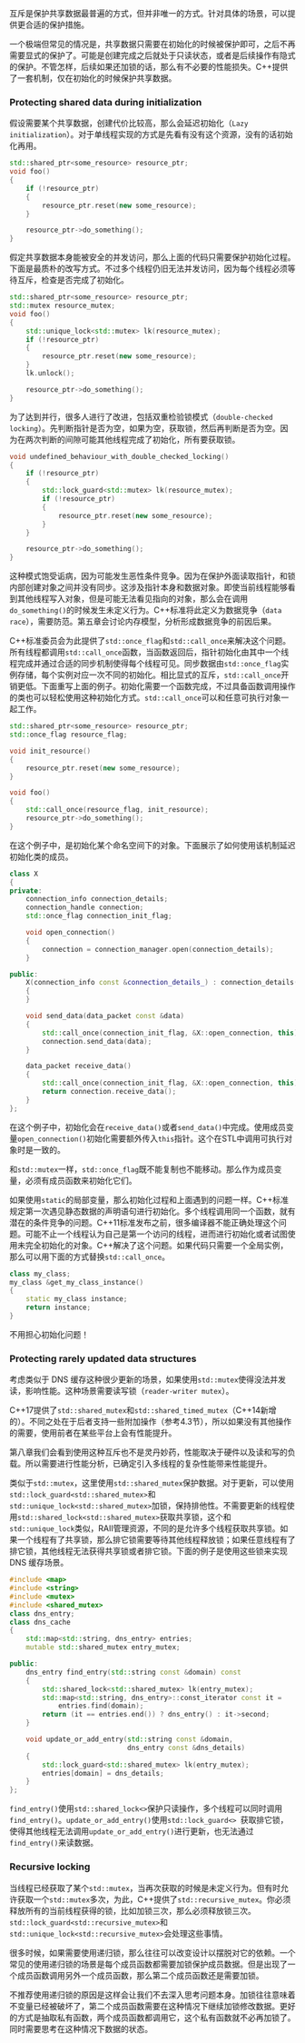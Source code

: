 互斥是保护共享数据最普遍的方式，但并非唯一的方式。针对具体的场景，可以提供更合适的保护措施。

一个极端但常见的情况是，共享数据只需要在初始化的时候被保护即可，之后不再需要显式的保护了。可能是创建完成之后就处于只读状态，或者是后续操作有隐式的保护。不管怎样，后续如果还加锁的话，那么有不必要的性能损失。C++提供了一套机制，仅在初始化的时候保护共享数据。

### Protecting shared data during initialization
假设需要某个共享数据，创建代价比较高，那么会延迟初始化（`Lazy initialization`）。对于单线程实现的方式是先看有没有这个资源，没有的话初始化再用。
```cpp
std::shared_ptr<some_resource> resource_ptr;
void foo()
{
    if (!resource_ptr)
    {
        resource_ptr.reset(new some_resource);
    }

    resource_ptr->do_something();
}
```
假定共享数据本身能被安全的并发访问，那么上面的代码只需要保护初始化过程。下面是最质朴的改写方式。不过多个线程仍旧无法并发访问，因为每个线程必须等待互斥，检查是否完成了初始化。
```cpp
std::shared_ptr<some_resource> resource_ptr;
std::mutex resource_mutex;
void foo()
{
    std::unique_lock<std::mutex> lk(resource_mutex);
    if (!resource_ptr)
    {
        resource_ptr.reset(new some_resource);
    }
    lk.unlock();

    resource_ptr->do_something();
}
```
为了达到并行，很多人进行了改进，包括双重检验锁模式（`double-checked locking`）。先判断指针是否为空，如果为空，获取锁，然后再判断是否为空。因为在两次判断的间隙可能其他线程完成了初始化，所有要获取锁。
```cpp
void undefined_behaviour_with_double_checked_locking()
{
    if (!resource_ptr)
    {
        std::lock_guard<std::mutex> lk(resource_mutex);
        if (!resource_ptr)
        {
            resource_ptr.reset(new some_resource);
        }
    }

    resource_ptr->do_something();
}
```
这种模式饱受诟病，因为可能发生恶性条件竞争。因为在保护外面读取指针，和锁内部创建对象之间并没有同步。这涉及指针本身和数据对象。即使当前线程能够看到其他线程写入对象，但是可能无法看见指向的对象，那么会在调用`do_something()`的时候发生未定义行为。C++标准将此定义为数据竞争（`data race`），需要防范。第五章会讨论内存模型，分析形成数据竞争的前因后果。

C++标准委员会为此提供了`std::once_flag`和`std::call_once`来解决这个问题。所有线程都调用`std::call_once`函数，当函数返回后，指针初始化由其中一个线程完成并通过合适的同步机制使得每个线程可见。同步数据由`std::once_flag`实例存储，每个实例对应一次不同的初始化。相比显式的互斥，`std::call_once`开销更低。下面重写上面的例子。初始化需要一个函数完成，不过具备函数调用操作的类也可以轻松使用这种初始化方式。`std::call_once`可以和任意可执行对象一起工作。
```cpp
std::shared_ptr<some_resource> resource_ptr;
std::once_flag resource_flag;

void init_resource()
{
    resource_ptr.reset(new some_resource);
}

void foo()
{
    std::call_once(resource_flag, init_resource);
    resource_ptr->do_something();
}
```
在这个例子中，是初始化某个命名空间下的对象。下面展示了如何使用该机制延迟初始化类的成员。
```cpp
class X
{
private:
    connection_info connection_details;
    connection_handle connection;
    std::once_flag connection_init_flag;

    void open_connection()
    {
        connection = connection_manager.open(connection_details);
    }

public:
    X(connection_info const &connection_details_) : connection_details(connection_details_)
    {
    }

    void send_data(data_packet const &data)
    {
        std::call_once(connection_init_flag, &X::open_connection, this);
        connection.send_data(data);
    }

    data_packet receive_data()
    {
        std::call_once(connection_init_flag, &X::open_connection, this);
        return connection.receive_data();
    }
};
```
在这个例子中，初始化会在`receive_data()`或者`send_data()`中完成。使用成员变量`open_connection()`初始化需要额外传入`this`指针。这个在STL中调用可执行对象时是一致的。

和`std::mutex`一样，`std::once_flag`既不能复制也不能移动。那么作为成员变量，必须有成员函数来初始化它们。

如果使用`static`的局部变量，那么初始化过程和上面遇到的问题一样。C++标准规定第一次遇见静态数据的声明语句进行初始化。多个线程调用同一个函数，就有潜在的条件竞争的问题。C++11标准发布之前，很多编译器不能正确处理这个问题。可能不止一个线程认为自己是第一个访问的线程，进而进行初始化或者试图使用未完全初始化的对象。C++解决了这个问题。如果代码只需要一个全局实例，那么可以用下面的方式替换`std::call_once`。
```cpp
class my_class;
my_class &get_my_class_instance()
{
    static my_class instance;
    return instance;
}
```
不用担心初始化问题！

### Protecting rarely updated data structures
考虑类似于 DNS 缓存这种很少更新的场景，如果使用`std::mutex`使得没法并发读，影响性能。这种场景需要读写锁（`reader-writer mutex`）。

C++17提供了`std::shared_mutex`和`std::shared_timed_mutex`（C++14新增的）。不同之处在于后者支持一些附加操作（参考4.3节），所以如果没有其他操作的需要，使用前者在某些平台上会有性能提升。

第八章我们会看到使用这种互斥也不是灵丹妙药，性能取决于硬件以及读和写的负载。所以需要进行性能分析，已确定引入多线程的复杂性能带来性能提升。

类似于`std::mutex`，这里使用`std::shared_mutex`保护数据。对于更新，可以使用`std::lock_guard<std::shared_mutex>`和`std::unique_lock<std::shared_mutex>`加锁，保持排他性。不需要更新的线程使用`std::shared_lock<std::shared_mutex>`获取共享锁，这个和`std::unique_lock`类似，RAII管理资源，不同的是允许多个线程获取共享锁。如果一个线程有了共享锁，那么排它锁需要等待其他线程释放锁；如果任意线程有了排它锁，其他线程无法获得共享锁或者排它锁。下面的例子是使用这些锁来实现 DNS 缓存场景。
```cpp
#include <map>
#include <string>
#include <mutex>
#include <shared_mutex>
class dns_entry;
class dns_cache
{
    std::map<std::string, dns_entry> entries;
    mutable std::shared_mutex entry_mutex;

public:
    dns_entry find_entry(std::string const &domain) const
    {
        std::shared_lock<std::shared_mutex> lk(entry_mutex);
        std::map<std::string, dns_entry>::const_iterator const it =
            entries.find(domain);
        return (it == entries.end()) ? dns_entry() : it->second;
    }

    void update_or_add_entry(std::string const &domain,
                             dns_entry const &dns_details)
    {
        std::lock_guard<std::shared_mutex> lk(entry_mutex);
        entries[domain] = dns_details;
    }
};
```
`find_entry()`使用`std::shared_lock<>`保护只读操作，多个线程可以同时调用`find_entry()`。`update_or_add_entry()`使用`std::lock_guard<> `获取排它锁，使得其他线程无法调用`update_or_add_entry()`进行更新，也无法通过`find_entry()`来读数据。

### Recursive locking
当线程已经获取了某个`std::mutex`，当再次获取的时候是未定义行为。但有时允许获取一个`std::mutex`多次，为此，C++提供了`std::recursive_mutex`。你必须释放所有的当前线程获得的锁，比如加锁三次，那么必须释放锁三次。`std::lock_guard<std::recursive_mutex>`和`std::unique_lock<std::recursive_mutex>`会处理这些事情。

很多时候，如果需要使用递归锁，那么往往可以改变设计以摆脱对它的依赖。一个常见的使用递归锁的场景是每个成员函数都需要加锁保护成员数据。但是出现了一个成员函数调用另外一个成员函数，那么第二个成员函数还是需要加锁。

不推荐使用递归锁的原因是这样会让我们不去深入思考问题本身。加锁往往意味着不变量已经被破坏了，第二个成员函数需要在这种情况下继续加锁修改数据。更好的方式是抽取私有函数，两个成员函数都调用它，这个私有函数就不必再加锁了。同时需要思考在这种情况下数据的状态。
